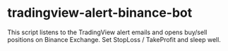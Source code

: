 # tradingview-alert-binance-bot
This script listens to the TradingView alert emails and opens buy/sell positions on Binance Exchange. Set StopLoss / TakeProfit and sleep well.
